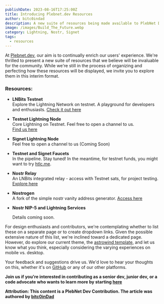 ```yaml
---
publishDate: 2023-08-16T17:25:00Z
title: Introducing Plebnet.dev Resources
author: bitc0indad
description: A new suite of resources being made available to PlebNet Devs.
image: /images/Build_The_Future.webp
category: Lightning, Nostr, Signet
tags:
  - resources
---
```


At [Plebnet.dev](https://plebnet.dev), our aim is to continually enrich our users' experience. We're thrilled to present a new suite of resources that we believe will be invaluable for the community. While we're still in the process of organizing and perfecting how these resources will be displayed, we invite you to explore them in this interim format.

### **Resources:**

- **LNBits Testnet**  
  Explore the Lightning Network on testnet. A playground for developers and enthusiasts.
  [Check it out here](https://testnet.plebnet.dev)

- **Testnet Lightning Node**  
  Core Lightning on Testnet. Feel free to open a channel to us.  
  [Find us here](https://mempool.space/testnet/lightning/node/03ba00a57cec1cef4873065ad54d0912696274cc53155b29a3b1256720e33a0943)

- **Signet Lightning Node**  
  Feel free to open a channel to us
  (Coming Soon)

- **Testnet and Signet Faucets**  
  In the pipeline. Stay tuned! In the meantime, for testnet funds, you might want to try [htlc.me](http://htlc.me/).

- **Nostr Relay**  
  An LNBits integrated relay - access with Testnet sats, for project testing. [Explore here](https://testnet.plebnet.dev/nostrrelay/1)

- **Nostrogen**  
  A fork of the simple nostr vanity address generator. [Access here](https://nostrogen.plebnet.dev/)

- **Nostr NIP-5 and Lightning Services**

  Details coming soon.


For design enthusiasts and contributors, we're contemplating whether to list these on a separate page or to create dropdown links. Given the possible extensive nature of this list, we're inclined toward a dedicated page. However, do explore our current theme, the [astrowind template](https://astrowind.vercel.app/), and let us know what you think, especially considering the varying experiences on mobile vs. desktop.

Your feedback and suggestions drive us. We'd love to hear your thoughts on this, whether it's on [GitHub](https://github.com/plebnet-dev) or any of our other platforms.

**Join us if you're interested in contributing as a senior dev, junior dev, or a code advocate who wants to learn more by starting [here](https://plebnet.dev/join)**

**Attribution: This content is a PlebNet Dev Contribution. The article was authored by [bitc0inDad](https://github.com/Bitc0indad)**
